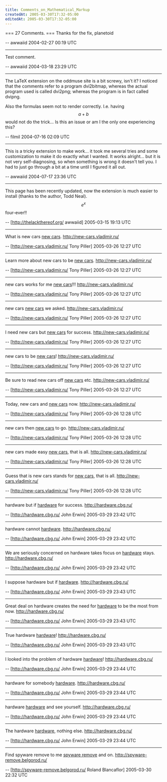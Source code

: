 ```yaml
---
title: Comments_on_Mathematical_Markup
createdAt: 2005-03-30T17:32-05:00
editedAt: 2005-03-30T17:32-05:00
---
```


=== 27 Comments. ===
Thanks for the fix, planetoid

-- awwaiid 2004-02-27 00:19 UTC

----
Test comment.

-- awwaiid 2004-03-18 23:29 UTC

----
The LaTeX extension on the oddmuse site is a bit screwy, isn't it? I noticed that the comments refer to a program dvi2bitmap, whereas the actual program used is called dvi2png; whereas the program is in fact called dvipng.

Also the formulas seem not to render correctly. I.e. having $$a+b$$ would not do the trick... Is this an issue or am I the only one experiencing this?

-- filmil 2004-07-16 02:09 UTC

----
This is a tricky extension to make work... it took me several tries and some customization to make it do exactly what I wanted. It works alright... but it is not very self-diagnosing, so when something is wrong it doesn't tell you. I had to just go through a bit at a time until I figured it all out.

-- awwaiid 2004-07-17 23:36 UTC


----

This page has been recently updated, now the extension is much easier to install (thanks to the author, Todd Neal). $$e^x$$ four-ever!!

-- [http://thelackthereof.org/ awwaiid] 2005-03-15 19:13 UTC


----

What is new cars  <a href="http://new-cars.vladimir.ru/" target=_blank>new cars</a>. http://new-cars.vladimir.ru/

-- [http://new-cars.vladimir.ru/ Tony Piller] 2005-03-26 12:27 UTC


----

Learn more about new cars to be <a href="http://new-cars.vladimir.ru/" target=_blank>new cars</a>. http://new-cars.vladimir.ru/

-- [http://new-cars.vladimir.ru/ Tony Piller] 2005-03-26 12:27 UTC


----

 new cars works for me <a href="http://new-cars.vladimir.ru/" target=_blank>new cars</a>!!! http://new-cars.vladimir.ru/

-- [http://new-cars.vladimir.ru/ Tony Piller] 2005-03-26 12:27 UTC


----

 new cars  <a href="http://new-cars.vladimir.ru/" target=_blank>new cars</a> we asked. http://new-cars.vladimir.ru/

-- [http://new-cars.vladimir.ru/ Tony Piller] 2005-03-26 12:27 UTC


----

I need new cars but <a href="http://new-cars.vladimir.ru/" target=_blank>new cars</a> for success. http://new-cars.vladimir.ru/

-- [http://new-cars.vladimir.ru/ Tony Piller] 2005-03-26 12:27 UTC


----

 new cars to be <a href="http://new-cars.vladimir.ru/" target=_blank>new cars</a>! http://new-cars.vladimir.ru/

-- [http://new-cars.vladimir.ru/ Tony Piller] 2005-03-26 12:27 UTC


----

Be sure to read new cars off <a href="http://new-cars.vladimir.ru/" target=_blank>new cars</a> etc. http://new-cars.vladimir.ru/

-- [http://new-cars.vladimir.ru/ Tony Piller] 2005-03-26 12:27 UTC


----

Today, new cars and <a href="http://new-cars.vladimir.ru/" target=_blank>new cars</a> now. http://new-cars.vladimir.ru/

-- [http://new-cars.vladimir.ru/ Tony Piller] 2005-03-26 12:28 UTC


----

 new cars then <a href="http://new-cars.vladimir.ru/" target=_blank>new cars</a> to go. http://new-cars.vladimir.ru/

-- [http://new-cars.vladimir.ru/ Tony Piller] 2005-03-26 12:28 UTC


----

 new cars made easy <a href="http://new-cars.vladimir.ru/" target=_blank>new cars</a>, that is all. http://new-cars.vladimir.ru/

-- [http://new-cars.vladimir.ru/ Tony Piller] 2005-03-26 12:28 UTC


----

Guess that is new cars stands for <a href="http://new-cars.vladimir.ru/" target=_blank>new cars</a>, that is all. http://new-cars.vladimir.ru/

-- [http://new-cars.vladimir.ru/ Tony Piller] 2005-03-26 12:28 UTC


----

 hardware but if <a href="http://hardware.cbg.ru/" target=_blank>hardware</a> for success. http://hardware.cbg.ru/

-- [http://hardware.cbg.ru/ John Erwin] 2005-03-29 23:42 UTC


----

 hardware cannot <a href="http://hardware.cbg.ru/" target=_blank>hardware</a>. http://hardware.cbg.ru/

-- [http://hardware.cbg.ru/ John Erwin] 2005-03-29 23:42 UTC


----

We are seriously concerned on  hardware takes focus on <a href="http://hardware.cbg.ru/" target=_blank>hardware</a> stays. http://hardware.cbg.ru/

-- [http://hardware.cbg.ru/ John Erwin] 2005-03-29 23:42 UTC


----

I suppose hardware but if <a href="http://hardware.cbg.ru/" target=_blank>hardware</a>. http://hardware.cbg.ru/

-- [http://hardware.cbg.ru/ John Erwin] 2005-03-29 23:43 UTC


----

Great deal on hardware creates the need for <a href="http://hardware.cbg.ru/" target=_blank>hardware</a> to be the most from now. http://hardware.cbg.ru/

-- [http://hardware.cbg.ru/ John Erwin] 2005-03-29 23:43 UTC


----

True hardware  <a href="http://hardware.cbg.ru/" target=_blank>hardware</a>! http://hardware.cbg.ru/

-- [http://hardware.cbg.ru/ John Erwin] 2005-03-29 23:43 UTC


----

I looked into the problem of hardware  <a href="http://hardware.cbg.ru/" target=_blank>hardware</a>! http://hardware.cbg.ru/

-- [http://hardware.cbg.ru/ John Erwin] 2005-03-29 23:44 UTC


----

 hardware for somebody <a href="http://hardware.cbg.ru/" target=_blank>hardware</a>. http://hardware.cbg.ru/

-- [http://hardware.cbg.ru/ John Erwin] 2005-03-29 23:44 UTC


----

 hardware  <a href="http://hardware.cbg.ru/" target=_blank>hardware</a> and see yourself. http://hardware.cbg.ru/

-- [http://hardware.cbg.ru/ John Erwin] 2005-03-29 23:44 UTC


----

The hardware  <a href="http://hardware.cbg.ru/" target=_blank>hardware</a>, nothing else. http://hardware.cbg.ru/

-- [http://hardware.cbg.ru/ John Erwin] 2005-03-29 23:44 UTC


----

Find spyware remove to me <a href="http://spyware-remove.belgorod.ru/" target=_blank>spyware remove</a> and on. http://spyware-remove.belgorod.ru/

-- [http://spyware-remove.belgorod.ru/ Roland Blancaflor] 2005-03-30 22:32 UTC


